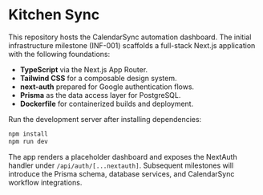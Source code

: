 # Kitchen Sync

This repository hosts the CalendarSync automation dashboard. The initial infrastructure milestone (INF-001) scaffolds a
full-stack Next.js application with the following foundations:

- **TypeScript** via the Next.js App Router.
- **Tailwind CSS** for a composable design system.
- **next-auth** prepared for Google authentication flows.
- **Prisma** as the data access layer for PostgreSQL.
- **Dockerfile** for containerized builds and deployment.

Run the development server after installing dependencies:

```bash
npm install
npm run dev
```

The app renders a placeholder dashboard and exposes the NextAuth handler under `/api/auth/[...nextauth]`. Subsequent
milestones will introduce the Prisma schema, database services, and CalendarSync workflow integrations.
